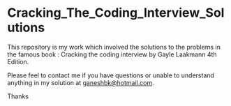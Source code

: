 # Cracking_The_Coding_Interview_Solutions

This repository is my work which involved the solutions to the problems in the famous book : Cracking the coding interview by Gayle Laakmann 4th Edition.

Please feel to contact me if you have questions or unable to understand anything in my solution at ganeshbk@hotmail.com.

Thanks

